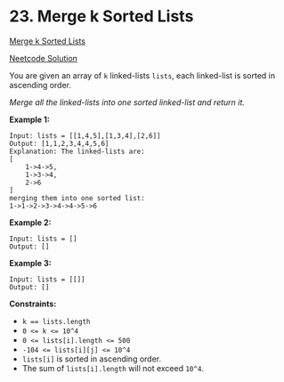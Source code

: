 # 23. Merge k Sorted Lists

[Merge k Sorted Lists](https://leetcode.com/problems/merge-k-sorted-lists/description/)

[Neetcode Solution](https://www.youtube.com/watch?v=q5a5OiGbT6Q&pp=ygUdbmVldGNvZGUgbWVyZ2UgayBzb3J0ZWQgbGlzdHM%3D)

You are given an array of `k` linked-lists `lists`, each linked-list is sorted
in ascending order.

<em>Merge all the linked-lists into one sorted linked-list and return it.</em>

**Example 1:**

```
Input: lists = [[1,4,5],[1,3,4],[2,6]]
Output: [1,1,2,3,4,4,5,6]
Explanation: The linked-lists are:
[
    1->4->5,
    1->3->4,
    2->6
]
merging them into one sorted list:
1->1->2->3->4->4->5->6
```

**Example 2:**

```
Input: lists = []
Output: []
```

**Example 3:**

```
Input: lists = [[]]
Output: []
```

**Constraints:**

- `k == lists.length`
- `0 <= k <= 10^4`
- `0 <= lists[i].length <= 500`
- `-104 <= lists[i][j] <= 10^4`
- `lists[i]` is sorted in ascending order.
- The sum of `lists[i].length` will not exceed `10^4`.

